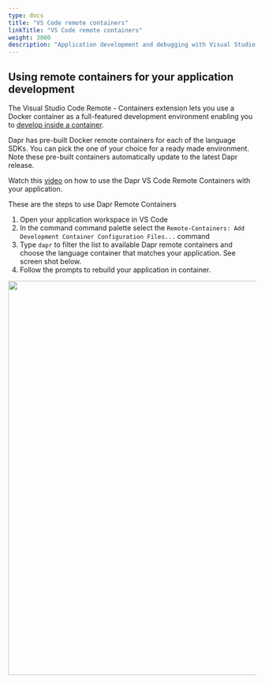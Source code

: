 ```yaml
---
type: docs
title: "VS Code remote containers"
linkTitle: "VS Code remote containers"
weight: 3000
description: "Application development and debugging with Visual Studio Code remote containers"
---
```


## Using remote containers for your application development

The Visual Studio Code Remote - Containers extension lets you use a Docker container as a full-featured development environment enabling you to [develop inside a container](https://code.visualstudio.com/docs/remote/containers).

Dapr has pre-built Docker remote containers for each of the language SDKs. You can pick the one of your choice for a ready made environment. Note these pre-built containers automatically update to the latest Dapr release. 

Watch this [video](https://www.youtube.com/watch?v=D2dO4aGpHcg&t=120) on how to use the Dapr VS Code Remote Containers with your application.

These are the steps to use Dapr Remote Containers 
1. Open your application workspace in VS Code
2. In the command command palette select the  `Remote-Containers: Add Development Container Configuration Files...` command
3. Type `dapr` to filter the list to available Dapr remote containers and choose the language container that matches your application. See screen shot below.
4. Follow the prompts to rebuild your application in container. 

<img src="../../images/vscode_remote_containers.png" width=800>

